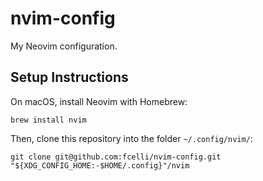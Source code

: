 # nvim-config
My Neovim configuration.

## Setup Instructions
On macOS, install Neovim with Homebrew:
```
brew install nvim
```
Then, clone this repository into the folder `~/.config/nvim/`:
```
git clone git@github.com:fcelli/nvim-config.git "${XDG_CONFIG_HOME:-$HOME/.config}"/nvim
```
